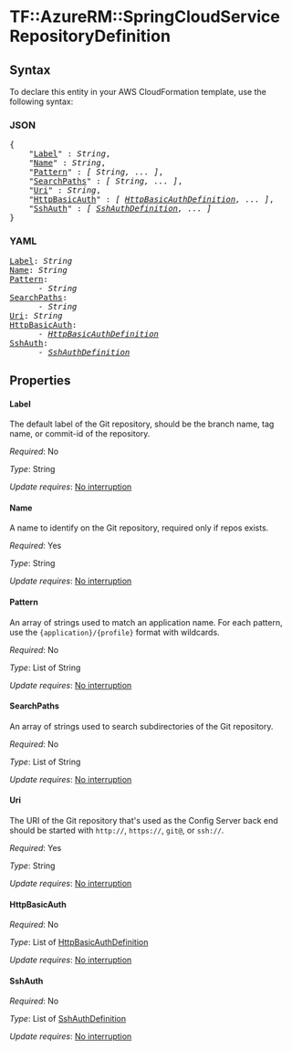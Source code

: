 # TF::AzureRM::SpringCloudService RepositoryDefinition

## Syntax

To declare this entity in your AWS CloudFormation template, use the following syntax:

### JSON

<pre>
{
    "<a href="#label" title="Label">Label</a>" : <i>String</i>,
    "<a href="#name" title="Name">Name</a>" : <i>String</i>,
    "<a href="#pattern" title="Pattern">Pattern</a>" : <i>[ String, ... ]</i>,
    "<a href="#searchpaths" title="SearchPaths">SearchPaths</a>" : <i>[ String, ... ]</i>,
    "<a href="#uri" title="Uri">Uri</a>" : <i>String</i>,
    "<a href="#httpbasicauth" title="HttpBasicAuth">HttpBasicAuth</a>" : <i>[ <a href="httpbasicauthdefinition.md">HttpBasicAuthDefinition</a>, ... ]</i>,
    "<a href="#sshauth" title="SshAuth">SshAuth</a>" : <i>[ <a href="sshauthdefinition.md">SshAuthDefinition</a>, ... ]</i>
}
</pre>

### YAML

<pre>
<a href="#label" title="Label">Label</a>: <i>String</i>
<a href="#name" title="Name">Name</a>: <i>String</i>
<a href="#pattern" title="Pattern">Pattern</a>: <i>
      - String</i>
<a href="#searchpaths" title="SearchPaths">SearchPaths</a>: <i>
      - String</i>
<a href="#uri" title="Uri">Uri</a>: <i>String</i>
<a href="#httpbasicauth" title="HttpBasicAuth">HttpBasicAuth</a>: <i>
      - <a href="httpbasicauthdefinition.md">HttpBasicAuthDefinition</a></i>
<a href="#sshauth" title="SshAuth">SshAuth</a>: <i>
      - <a href="sshauthdefinition.md">SshAuthDefinition</a></i>
</pre>

## Properties

#### Label

The default label of the Git repository, should be the branch name, tag name, or commit-id of the repository.

_Required_: No

_Type_: String

_Update requires_: [No interruption](https://docs.aws.amazon.com/AWSCloudFormation/latest/UserGuide/using-cfn-updating-stacks-update-behaviors.html#update-no-interrupt)

#### Name

A name to identify on the Git repository, required only if repos exists.

_Required_: Yes

_Type_: String

_Update requires_: [No interruption](https://docs.aws.amazon.com/AWSCloudFormation/latest/UserGuide/using-cfn-updating-stacks-update-behaviors.html#update-no-interrupt)

#### Pattern

An array of strings used to match an application name. For each pattern, use the `{application}/{profile}` format with wildcards.

_Required_: No

_Type_: List of String

_Update requires_: [No interruption](https://docs.aws.amazon.com/AWSCloudFormation/latest/UserGuide/using-cfn-updating-stacks-update-behaviors.html#update-no-interrupt)

#### SearchPaths

An array of strings used to search subdirectories of the Git repository.

_Required_: No

_Type_: List of String

_Update requires_: [No interruption](https://docs.aws.amazon.com/AWSCloudFormation/latest/UserGuide/using-cfn-updating-stacks-update-behaviors.html#update-no-interrupt)

#### Uri

The URI of the Git repository that's used as the Config Server back end should be started with `http://`, `https://`, `git@`, or `ssh://`.

_Required_: Yes

_Type_: String

_Update requires_: [No interruption](https://docs.aws.amazon.com/AWSCloudFormation/latest/UserGuide/using-cfn-updating-stacks-update-behaviors.html#update-no-interrupt)

#### HttpBasicAuth

_Required_: No

_Type_: List of <a href="httpbasicauthdefinition.md">HttpBasicAuthDefinition</a>

_Update requires_: [No interruption](https://docs.aws.amazon.com/AWSCloudFormation/latest/UserGuide/using-cfn-updating-stacks-update-behaviors.html#update-no-interrupt)

#### SshAuth

_Required_: No

_Type_: List of <a href="sshauthdefinition.md">SshAuthDefinition</a>

_Update requires_: [No interruption](https://docs.aws.amazon.com/AWSCloudFormation/latest/UserGuide/using-cfn-updating-stacks-update-behaviors.html#update-no-interrupt)

